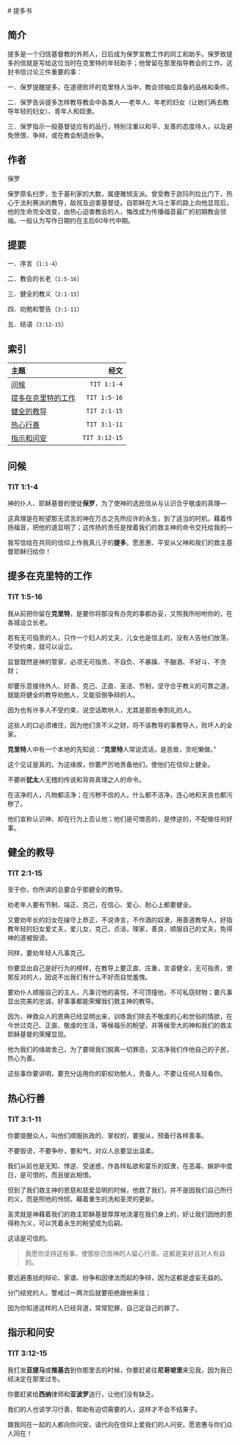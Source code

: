 <html>
<meta http-equiv="Content-Type" content="text/html; charset=utf-8" />
<head>
<title>提多书</title>
</head>
<body>
# 提多书

## 简介

提多是一个归信基督教的外邦人，日后成为保罗宣教工作的同工和助手。保罗致提多的信就是写给这位当时在克里特的年轻助手；他曾留在那里指导教会的工作。这封书信讨论三件重要的事：

一．保罗提醒提多，在道德败坏的克里特人当中，教会领袖应具备的品格和条件。

二．保罗告诉提多怎样教导教会中各类人──老年人、年老的妇女（让她们再去教导年轻的妇女）、青年人和奴隶。

三．保罗指示一般基督徒应有的品行，特别注重以和平、友善的态度待人，以及避免愤恨、争辩，或在教会制造纷争。

## 作者

保罗

保罗原名扫罗，生于基利家的大数，属便雅悯支派。曾受教于迦玛列拉比门下，热心于法利赛派的教导，敌视及迫害基督徒。自耶稣在大马士革的路上向他显现后，他的生命完全改变，由热心迫害教会的人，悔改成为传播福音最广的初期教会领袖。一般认为写作日期约在主后60年代中期。

## 提要

一．序言（```1:1-4```）

二．教会的长老（```1:5-16```）

三．健全的教义（```2:1-15```）

四．劝勉和警告（```3:1-11```）

五．结语（```3:12-15```）

## 索引

| 主题 | 经文 |
|:---|---:|
| [问候](#2485) | ```TIT 1:1-4``` |
| [提多在克里特的工作](#2486) | ```TIT 1:5-16``` |
| [健全的教导](#2487) | ```TIT 2:1-15``` |
| [热心行善](#2488) | ```TIT 3:1-11``` |
| [指示和问安](#2489) | ```TIT 3:12-15``` |

## <a id='2485' name='2485'></a>问候

### TIT 1:1-4

神的仆人、耶稣基督的使徒**保罗**，为了使神的选民信从与认识合乎敬虔的真理—

这真理是在盼望那无谎言的神在万古之先所应许的永生，到了适当的时机，藉着传扬福音，把他的道显明了；这传扬的责任是按着我们的救主神的命令交托给我的—

我写信给在共同的信仰上作我真儿子的**提多**。愿恩惠、平安从父神和我们的救主基督耶稣归给你！

## <a id='2486' name='2486'></a>提多在克里特的工作

### TIT 1:5-16

我从前把你留在**克里特**，是要你将那没有办完的事都办妥，又照我所吩咐你的，在各城设立长老。

若有无可指责的人，只作一个妇人的丈夫，儿女也是信主的，没有人告他们放荡，不受约束，就可以设立。

监督既然是神的管家，必须无可指责、不自负、不暴躁、不酗酒、不好斗、不贪财；

却要乐意接待外人、好善、克己、正直、圣洁、节制，坚守合乎教义的可靠之道，就能将健全的教导劝勉人，又能驳倒争辩的人。

因为也有许多人不受约束，说空话欺哄人，尤其是那些奉割礼的人。

这些人的口必须堵住，因为他们贪不义之财，将不该教导的事教导人，败坏人的全家。

**克里特**人中有一个本地的先知说：“**克里特**人常说谎话，是恶兽，贪吃懒做。”

这个见证是真的。为这缘故，你要严厉地责备他们，使他们在信仰上健全。

不要听**犹太**人无稽的传说和背弃真理之人的命令。

在洁净的人，凡物都洁净；在污秽不信的人，什么都不洁净，连心地和天良也都污秽了。

他们宣称认识神，却在行为上否认他；他们是可憎恶的，是悖逆的，不配做任何好事。

## <a id='2487' name='2487'></a>健全的教导

### TIT 2:1-15

至于你，你所讲的总要合乎那健全的教导。

劝老年人要有节制、端正、克己，在信心、爱心、耐心上都要健全。

又要劝年长的妇女在操守上恭正，不说谗言，不作酒的奴隶，用善道教导人，好指教年轻的妇女爱丈夫，爱儿女，克己，贞洁，理家，善良，顺服自己的丈夫，免得神的道被毁谤。

同样，要劝年轻人凡事克己。

你要显出自己是好行为的榜样，在教导上要正直、庄重，言语健全，无可指责，使那反对的人，因说不出我们有什么不好而自觉羞愧。

要劝仆人顺服自己的主人，凡事讨他的喜悦，不可顶撞他，不可私窃财物；要凡事显出完美的忠诚，好事事都能荣耀我们救主神的教导。

因为，神救众人的恩典已经显明出来，训练我们除去不敬虔的心和世俗的情欲，在今世过克己、正直、敬虔的生活，等候福乐的盼望，并等候至大的神和我们的救主耶稣基督的荣耀显现。

他为我们的缘故舍己，为了要赎我们脱离一切罪恶，又洁净我们作他自己的子民，热心为善。

这些事你要讲明，要充分运用你的职权劝勉人，责备人。不要让任何人轻看你。

## <a id='2488' name='2488'></a>热心行善

### TIT 3:1-11

你要提醒众人，叫他们顺服执政的、掌权的，要服从，预备行各样善事。

不要毁谤，不要争吵，要和气，对众人总要显出温柔。

我们从前也是无知、悖逆、受迷惑，作各样私欲和宴乐的奴隶，在恶毒、嫉妒中度日，是可恨的，而且彼此相恨。

但到了我们救主神的恩慈和慈爱显明的时候，他救了我们，并不是因我们自己所行的义，而是照他的怜悯，藉着重生的洗和圣灵的更新。

圣灵就是神藉着我们的救主耶稣基督厚厚地浇灌在我们身上的，好让我们因他的恩得称为义，可以凭着永生的盼望成为后嗣。

这话是可信的。

> 我愿你坚持这些事，使那些已信神的人留心行善。这都是美好且对人有益的。

要远避愚拙的辩论、家谱、纷争和因律法而起的争辩，因为这都是虚妄无益的。

分门结党的人，警戒过一两次后就要拒绝跟他来往；

因为你知道这样的人已经背道，常常犯罪，自己定自己的罪了。

## <a id='2489' name='2489'></a>指示和问安

### TIT 3:12-15

我打发**亚提马**或**推基古**到你那里去的时候，你要赶紧往**尼哥坡里**来见我，因为我已经决定在那里过冬。

你要赶紧给**西纳**律师和**亚波罗**送行，让他们没有缺乏。

我们的人也该学习行善，帮助有迫切需要的人，这样才不会不结果子。

跟我同在一起的人都向你问安。请代向在信仰上爱我们的人问安。愿恩惠与你们众人同在！
</body>
</html>